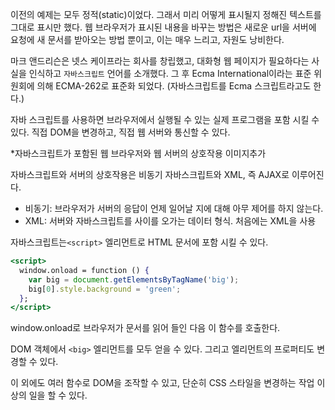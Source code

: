 이전의 예제는 모두 정적(static)이었다. 그래서 미리 어떻게 표시될지 정해진 텍스트를 그대로 표시만 했다. 웹 브라우저가 표시된 내용을 바꾸는 방법은 새로운 url을 서버에 요청에 새 문서를 받아오는 방법 뿐이고, 이는 매우 느리고, 자원도 낭비한다.

마크 앤드리슨은 넷스 케이프라는 회사를 창립했고, 대화형 웹 페이지가 필요하다는 사실을 인식하고 `자바스크립트` 언어를 소개했다. 그 후 Ecma International이라는 표준 위원회에 의해 ECMA-262로 표준화 되었다. (자바스크립트를 Ecma 스크립트라고도 한다.)

자바 스크립트를 사용하면 브라우저에서 실행될 수 있는 실제 프로그램을 포함 시킬 수 있다. 직접 DOM을 변경하고, 직접 웹 서버와 통신할 수 있다.

*자바스크립트가 포함된 웹 브라우저와 웹 서버의 상호작용 이미지추가

자바스크립트와 서버의 상호작용은 비동기 자바스크립트와 XML, 즉 AJAX로 이루어진다.

- 비동기: 브라우저가 서버의 응답이 언제 일어날 지에 대해 아무 제어를 하지 않는다.
- XML: 서버와 자바스크립트를 사이를 오가는 데이터 형식. 처음에는 XML을 사용

자바스크립트는`<script>` 엘리먼트로 HTML 문서에 포함 시킬 수 있다.

```jsx
<script>
  window.onload = function () {
    var big = document.getElementsByTagName('big');
    big[0].style.background = 'green';
  };
</script>
```

window.onload로 브라우저가 문서를 읽어 들인 다음 이 함수를 호출한다.

DOM 객체에서 `<big>` 엘리먼트를 모두 얻을 수 있다. 그리고 엘리먼트의 프로퍼티도 변경할 수 있다.

이 외에도 여러 함수로 DOM을 조작할 수 있고, 단순히 CSS 스타일을 변경하는 작업 이상의 일을 할 수 있다.